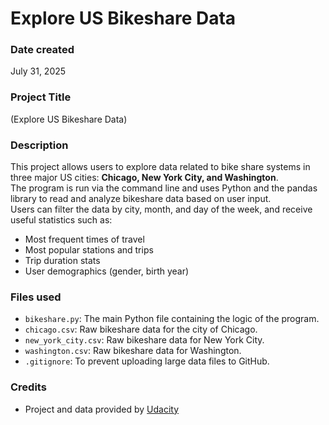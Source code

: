 # Explore US Bikeshare Data

### Date created
July 31, 2025

### Project Title
(Explore US Bikeshare Data)

### Description
This project allows users to explore data related to bike share systems in three major US cities: **Chicago, New York City, and Washington**.  
The program is run via the command line and uses Python and the pandas library to read and analyze bikeshare data based on user input.  
Users can filter the data by city, month, and day of the week, and receive useful statistics such as:
- Most frequent times of travel
- Most popular stations and trips
- Trip duration stats
- User demographics (gender, birth year)

### Files used

- `bikeshare.py`: The main Python file containing the logic of the program.
- `chicago.csv`: Raw bikeshare data for the city of Chicago.
- `new_york_city.csv`: Raw bikeshare data for New York City.
- `washington.csv`: Raw bikeshare data for Washington.
- `.gitignore`: To prevent uploading large data files to GitHub.

### Credits
- Project and data provided by [Udacity](https://www.udacity.com/)

